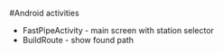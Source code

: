 #Android activities

* FastPipeActivity - main screen with station selector
* BuildRoute - show found path